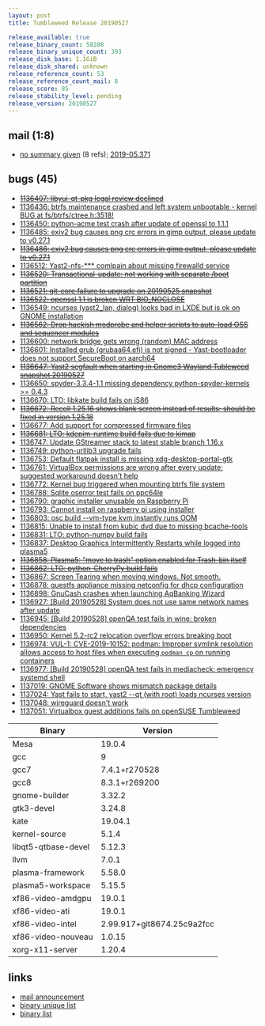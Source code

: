 ```yaml
---
layout: post
title: Tumbleweed Release 20190527

release_available: true
release_binary_count: 58208
release_binary_unique_count: 393
release_disk_base: 1.1GiB
release_disk_shared: unknown
release_reference_count: 53
release_reference_count_mail: 8
release_score: 85
release_stability_level: pending
release_version: 20190527
---
```


## mail (1:8)

- [no summary given](https://lists.opensuse.org/opensuse-factory/2019-05/msg00367.html) (8 refs); [2019-05.371](https://lists.opensuse.org/opensuse-factory/2019-05/msg00371.html)

## bugs (45)

<!--more-->

- ~~[1136407: libyui-qt-pkg legal review declined](https://bugzilla.opensuse.org/show_bug.cgi?id=1136407)~~
- [1136436: btrfs maintenance crashed and left system unbootable - kernel BUG at fs/btrfs/ctree.h:3518!](https://bugzilla.opensuse.org/show_bug.cgi?id=1136436)
- [1136450: python-acme test crash after update of openssl to 1.1.1](https://bugzilla.opensuse.org/show_bug.cgi?id=1136450)
- [1136485: exiv2 bug causes png crc errors in gimp output, please update to v0.27.1](https://bugzilla.opensuse.org/show_bug.cgi?id=1136485)
- ~~[1136486: exiv2 bug causes png crc errors in gimp output, please update to v0.27.1](https://bugzilla.opensuse.org/show_bug.cgi?id=1136486)~~
- [1136512: Yast2-nfs-*** comlpain about missing firewalld service](https://bugzilla.opensuse.org/show_bug.cgi?id=1136512)
- ~~[1136520: Transactional-update: not working with separate /boot partition](https://bugzilla.opensuse.org/show_bug.cgi?id=1136520)~~
- ~~[1136521: git-core failure to upgrade on 20190525 snapshot](https://bugzilla.opensuse.org/show_bug.cgi?id=1136521)~~
- ~~[1136522: openssl 1.1 is broken WRT BIO_NOCLOSE](https://bugzilla.opensuse.org/show_bug.cgi?id=1136522)~~
- [1136549: ncurses (yast2_lan, dialog) looks bad in LXDE but is ok on GNOME installation](https://bugzilla.opensuse.org/show_bug.cgi?id=1136549)
- ~~[1136562: Drop hackish modprobe and helper scripts to auto-load OSS and sequencer modules](https://bugzilla.opensuse.org/show_bug.cgi?id=1136562)~~
- [1136600: network bridge gets wrong (random) MAC address](https://bugzilla.opensuse.org/show_bug.cgi?id=1136600)
- [1136601: Installed grub (grubaa64.efi) is not signed - Yast-bootloader does not support SecureBoot on aarch64](https://bugzilla.opensuse.org/show_bug.cgi?id=1136601)
- ~~[1136647: Yast2 segfault when starting in Gnome3 Wayland Tubleweed snapshot 20190527](https://bugzilla.opensuse.org/show_bug.cgi?id=1136647)~~
- [1136650: spyder-3.3.4-1.1 missing dependency python-spyder-kernels >= 0.4.3](https://bugzilla.opensuse.org/show_bug.cgi?id=1136650)
- [1136670: LTO: libkate build fails on i586](https://bugzilla.opensuse.org/show_bug.cgi?id=1136670)
- ~~[1136672: Recoll 1.25.16 shows blank screen instead of results; should be fixed in version 1.25.18](https://bugzilla.opensuse.org/show_bug.cgi?id=1136672)~~
- [1136677: Add support for compressed firmware files](https://bugzilla.opensuse.org/show_bug.cgi?id=1136677)
- ~~[1136681: LTO: kdepim-runtime build fails due to kimap](https://bugzilla.opensuse.org/show_bug.cgi?id=1136681)~~
- [1136747: Update GStreamer stack to latest stable branch  1.16.x](https://bugzilla.opensuse.org/show_bug.cgi?id=1136747)
- [1136749: python-urllib3 upgrade fails](https://bugzilla.opensuse.org/show_bug.cgi?id=1136749)
- [1136753: Default flatpak install is missing xdg-desktop-portal-gtk](https://bugzilla.opensuse.org/show_bug.cgi?id=1136753)
- [1136761: VirtualBox permissions are wrong after every update; suggested workaround doesn't help](https://bugzilla.opensuse.org/show_bug.cgi?id=1136761)
- [1136772: Kernel bug triggered when mounting btrfs file system](https://bugzilla.opensuse.org/show_bug.cgi?id=1136772)
- [1136788: Sqlite oserror test fails on ppc64le](https://bugzilla.opensuse.org/show_bug.cgi?id=1136788)
- [1136790: graphic installer unusable on Raspberry Pi](https://bugzilla.opensuse.org/show_bug.cgi?id=1136790)
- [1136793: Cannot install on raspberry pi using installer](https://bugzilla.opensuse.org/show_bug.cgi?id=1136793)
- [1136803: osc build --vm-type kvm instantly runs OOM](https://bugzilla.opensuse.org/show_bug.cgi?id=1136803)
- [1136815: Unable to install from kubic dvd due to missing bcache-tools](https://bugzilla.opensuse.org/show_bug.cgi?id=1136815)
- [1136831: LTO: python-numpy build fails](https://bugzilla.opensuse.org/show_bug.cgi?id=1136831)
- [1136837: Desktop Graphics Intermittently Restarts while logged into plasma5](https://bugzilla.opensuse.org/show_bug.cgi?id=1136837)
- ~~[1136858: Plasma5: "move to trash" option enabled for Trash-bin itself](https://bugzilla.opensuse.org/show_bug.cgi?id=1136858)~~
- ~~[1136862: LTO: python-CherryPy build fails](https://bugzilla.opensuse.org/show_bug.cgi?id=1136862)~~
- [1136867: Screen Tearing when moving windows. Not smooth.](https://bugzilla.opensuse.org/show_bug.cgi?id=1136867)
- [1136878: guestfs appliance missing netconfig for dhcp configuration](https://bugzilla.opensuse.org/show_bug.cgi?id=1136878)
- [1136898: GnuCash crashes when launching AqBanking Wizard](https://bugzilla.opensuse.org/show_bug.cgi?id=1136898)
- [1136927: \[Build 20190528\] System does not use same network names after update](https://bugzilla.opensuse.org/show_bug.cgi?id=1136927)
- [1136945: \[Build 20190528\] openQA test fails in wine: broken dependencies](https://bugzilla.opensuse.org/show_bug.cgi?id=1136945)
- [1136950: Kernel 5.2-rc2 relocation overflow errors breaking boot](https://bugzilla.opensuse.org/show_bug.cgi?id=1136950)
- [1136974: VUL-1: CVE-2019-10152: podman: Improper symlink resolution allows access to host files when executing `podman cp` on running containers](https://bugzilla.opensuse.org/show_bug.cgi?id=1136974)
- [1136977: \[Build 20190528\] openQA test fails in mediacheck: emergency systemd shell](https://bugzilla.opensuse.org/show_bug.cgi?id=1136977)
- [1137019: GNOME Software shows mismatch package details](https://bugzilla.opensuse.org/show_bug.cgi?id=1137019)
- [1137024: Yast fails to start, yast2 --qt (with root) loads ncurses version](https://bugzilla.opensuse.org/show_bug.cgi?id=1137024)
- [1137048: wireguard doesn't work](https://bugzilla.opensuse.org/show_bug.cgi?id=1137048)
- [1137051: Virtualbox guest additions fails on openSUSE Tumbleweed](https://bugzilla.opensuse.org/show_bug.cgi?id=1137051)

Binary | Version
--- | ---
Mesa | 19.0.4
gcc | 9
gcc7 | 7.4.1+r270528
gcc8 | 8.3.1+r269200
gnome-builder | 3.32.2
gtk3-devel | 3.24.8
kate | 19.04.1
kernel-source | 5.1.4
libqt5-qtbase-devel | 5.12.3
llvm | 7.0.1
plasma-framework | 5.58.0
plasma5-workspace | 5.15.5
xf86-video-amdgpu | 19.0.1
xf86-video-ati | 19.0.1
xf86-video-intel | 2.99.917+git8674.25c9a2fcc
xf86-video-nouveau | 1.0.15
xorg-x11-server | 1.20.4

## links

- [mail announcement](https://lists.opensuse.org/opensuse-factory/2019-05/msg00366.html)
- [binary unique list](http://download.opensuse.org/history/20190527/rpm.unique.list)
- [binary list](http://download.opensuse.org/history/20190527/rpm.list)

